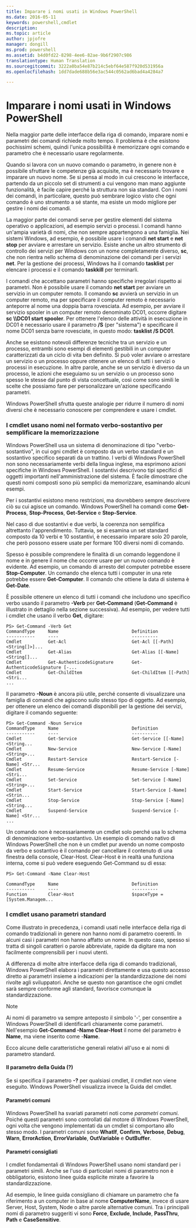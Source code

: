 ```yaml
---
title: Imparare i nomi usati in Windows PowerShell
ms.date: 2016-05-11
keywords: powershell,cmdlet
description: 
ms.topic: article
author: jpjofre
manager: dongill
ms.prod: powershell
ms.assetid: b4d0fd22-8298-4ee6-82ae-9b6f2907c986
translationtype: Human Translation
ms.sourcegitcommit: 3222a0ba54e87b214c5ebf64e587f920d531956a
ms.openlocfilehash: 1dd7dade688b56e3ac544c0562ad6bad4a4284a7

---
```


# Imparare i nomi usati in Windows PowerShell
Nella maggior parte delle interfacce della riga di comando, imparare nomi e parametri dei comandi richiede molto tempo. Il problema è che esistono pochissimi schemi, quindi l'unica possibilità è memorizzare ogni comando e parametro che è necessario usare regolarmente.

Quando si lavora con un nuovo comando o parametro, in genere non è possibile sfruttare le competenze già acquisite, ma è necessario trovare e imparare un nuovo nome. Se si pensa al modo in cui crescono le interfacce, partendo da un piccolo set di strumenti a cui vengono man mano aggiunte funzionalità, è facile capire perché la struttura non sia standard. Con i nomi dei comandi, in particolare, questo può sembrare logico visto che ogni comando è uno strumento a sé stante, ma esiste un modo migliore per gestire i nomi dei comandi.

La maggior parte dei comandi serve per gestire elementi del sistema operativo o applicazioni, ad esempio servizi o processi. I comandi hanno un'ampia varietà di nomi, che non sempre appartengono a una famiglia. Nei sistemi Windows, ad esempio, è possibile usare i comandi **net start** e **net stop** per avviare e arrestare un servizio. Esiste anche un altro strumento di controllo dei servizi per Windows con un nome completamente diverso, **sc**, che non rientra nello schema di denominazione dei comandi per i servizi **net**. Per la gestione dei processi, Windows ha il comando **tasklist** per elencare i processi e il comando **taskkill** per terminarli.

I comandi che accettano parametri hanno specifiche irregolari rispetto ai parametri. Non è possibile usare il comando **net start** per avviare un servizio in un computer remoto. Il comando **sc** avvierà un servizio in un computer remoto, ma per specificare il computer remoto è necessario anteporre al nome una doppia barra rovesciata. Ad esempio, per avviare il servizio spooler in un computer remoto denominato DC01, occorre digitare **sc \\\\DC01 start spooler**. Per ottenere l'elenco delle attività in esecuzione in DC01 è necessario usare il parametro **/S** (per "sistema") e specificare il nome DC01 senza barre rovesciate, in questo modo: **tasklist /S DC01**.

Anche se esistono notevoli differenze tecniche tra un servizio e un processo, entrambi sono esempi di elementi gestibili in un computer caratterizzati da un ciclo di vita ben definito. Si può voler avviare o arrestare un servizio o un processo oppure ottenere un elenco di tutti i servizi o processi in esecuzione. In altre parole, anche se un servizio è diverso da un processo, le azioni che eseguiamo su un servizio o un processo sono spesso le stesse dal punto di vista concettuale, così come sono simili le scelte che possiamo fare per personalizzare un'azione specificando parametri.

Windows PowerShell sfrutta queste analogie per ridurre il numero di nomi diversi che è necessario conoscere per comprendere e usare i cmdlet.

### I cmdlet usano nomi nel formato verbo-sostantivo per semplificare la memorizzazione
Windows PowerShell usa un sistema di denominazione di tipo "verbo-sostantivo", in cui ogni cmdlet è composto da un verbo standard e un sostantivo specifico separati da un trattino. I verbi di Windows PowerShell non sono necessariamente verbi della lingua inglese, ma esprimono azioni specifiche in Windows PowerShell. I sostantivi descrivono tipi specifici di oggetti importanti nell'amministrazione del sistema. È facile dimostrare che questi nomi composti sono più semplici da memorizzare, esaminando alcuni esempi.

Per i sostantivi esistono meno restrizioni, ma dovrebbero sempre descrivere ciò su cui agisce un comando. Windows PowerShell ha comandi come **Get-Process**, **Stop-Process**, **Get-Service** e **Stop-Service**.

Nel caso di due sostantivi e due verbi, la coerenza non semplifica altrettanto l'apprendimento. Tuttavia, se si esamina un set standard composto da 10 verbi e 10 sostantivi, è necessario imparare solo 20 parole, che però possono essere usate per formare 100 diversi nomi di comando.

Spesso è possibile comprendere le finalità di un comando leggendone il nome e in genere il nome che occorre usare per un nuovo comando è evidente. Ad esempio, un comando di arresto del computer potrebbe essere **Stop-Computer**. Un comando che elenca tutti i computer in una rete potrebbe essere **Get-Computer**. Il comando che ottiene la data di sistema è **Get-Date**.

È possibile ottenere un elenco di tutti i comandi che includono uno specifico verbo usando il parametro **-Verb** per **Get-Command** (**Get-Command** è illustrato in dettaglio nella sezione successiva). Ad esempio, per vedere tutti i cmdlet che usano il verbo **Get**, digitare:

```
PS> Get-Command -Verb Get
CommandType     Name                            Definition
-----------     ----                            ----------
Cmdlet          Get-Acl                         Get-Acl [[-Path] <String[]>]...
Cmdlet          Get-Alias                       Get-Alias [[-Name] <String[]...
Cmdlet          Get-AuthenticodeSignature       Get-AuthenticodeSignature [-...
Cmdlet          Get-ChildItem                   Get-ChildItem [[-Path] <Stri...
...
```

Il parametro **-Noun** è ancora più utile, perché consente di visualizzare una famiglia di comandi che agiscono sullo stesso tipo di oggetto. Ad esempio, per ottenere un elenco dei comandi disponibili per la gestione dei servizi, digitare il comando seguente:

```
PS> Get-Command -Noun Service
CommandType     Name                            Definition
-----------     ----                            ----------
Cmdlet          Get-Service                     Get-Service [[-Name] <String...
Cmdlet          New-Service                     New-Service [-Name] <String>...
Cmdlet          Restart-Service                 Restart-Service [-Name] <Str...
Cmdlet          Resume-Service                  Resume-Service [-Name] <Stri...
Cmdlet          Set-Service                     Set-Service [-Name] <String>...
Cmdlet          Start-Service                   Start-Service [-Name] <Strin...
Cmdlet          Stop-Service                    Stop-Service [-Name] <String...
Cmdlet          Suspend-Service                 Suspend-Service [-Name] <Str... 
...
```

Un comando non è necessariamente un cmdlet solo perché usa lo schema di denominazione verbo-sostantivo. Un esempio di comando nativo di Windows PowerShell che non è un cmdlet pur avendo un nome composto da verbo e sostantivo è il comando per cancellare il contenuto di una finestra della console, Clear-Host. Clear-Host è in realtà una funziona interna, come si può vedere eseguendo Get-Command su di essa:

```
PS> Get-Command -Name Clear-Host

CommandType     Name                            Definition
-----------     ----                            ----------
Function        Clear-Host                      $spaceType = [System.Managem...
```

### I cmdlet usano parametri standard
Come illustrato in precedenza, i comandi usati nelle interfacce della riga di comando tradizionali in genere non hanno nomi di parametro coerenti. In alcuni casi i parametri non hanno affatto un nome. In questo caso, spesso si tratta di singoli caratteri o parole abbreviate, rapide da digitare ma non facilmente comprensibili per i nuovi utenti.

A differenza di molte altre interfacce della riga di comando tradizionali, Windows PowerShell elabora i parametri direttamente e usa questo accesso diretto ai parametri insieme a indicazioni per la standardizzazione dei nomi rivolte agli sviluppatori. Anche se questo non garantisce che ogni cmdlet sarà sempre conforme agli standard, favorisce comunque la standardizzazione.

> [!NOTE]
> Ai nomi di parametro va sempre anteposto il simbolo '-', per consentire a Windows PowerShell di identificarli chiaramente come parametri. Nell'esempio **Get-Command -Name Clear-Host** il nome del parametro è **Name**, ma viene inserito come -**Name**.

Ecco alcune delle caratteristiche generali relativi all'uso e ai nomi di parametro standard.

#### Il parametro della Guida (?)
Se si specifica il parametro **-?** per qualsiasi cmdlet, il cmdlet non viene eseguito. Windows PowerShell visualizza invece la Guida del cmdlet.

#### Parametri comuni
Windows PowerShell ha svariati parametri noti come *parametri comuni*. Poiché questi parametri sono controllati dal motore di Windows PowerShell, ogni volta che vengono implementati da un cmdlet si comportano allo stesso modo. I parametri comuni sono **WhatIf**, **Confirm**, **Verbose**, **Debug**, **Warn**, **ErrorAction**, **ErrorVariable**, **OutVariable** e **OutBuffer**.

#### Parametri consigliati
I cmdlet fondamentali di Windows PowerShell usano nomi standard per i parametri simili. Anche se l'uso di particolari nomi di parametro non è obbligatorio, esistono linee guida esplicite mirate a favorire la standardizzazione.

Ad esempio, le linee guida consigliano di chiamare un parametro che fa riferimento a un computer in base al nome **ComputerName**, invece di usare Server, Host, System, Node o altre parole alternative comuni. Tra i principali nomi di parametro suggeriti vi sono **Force**, **Exclude**, **Include**, **PassThru**, **Path** e **CaseSensitive**.




<!--HONumber=Aug16_HO4-->


